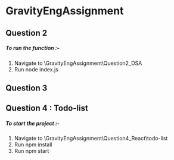 # GravityEngAssignment

## Question 2
##### To run the function :-
1. Navigate to \GravityEngAssignment\Question2_DSA
2. Run node index.js

## Question 3
## Question 4 : Todo-list
##### To start the project :-
1. Navigate to \GravityEngAssignment\Question4_React\todo-list
2. Run npm install
3. Run npm start